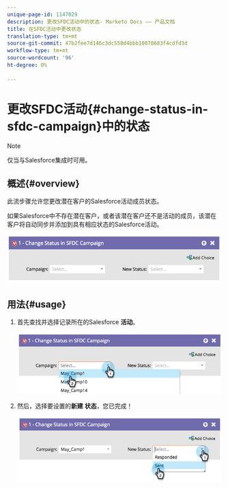```yaml
---
unique-page-id: 1147029
description: 更改SFDC活动中的状态- Marketo Docs —— 产品文档
title: 在SFDC活动中更改状态
translation-type: tm+mt
source-git-commit: 47b2fee7d146c3dc558d4bbb10070683f4cdfd3d
workflow-type: tm+mt
source-wordcount: '96'
ht-degree: 0%

---
```



# 更改SFDC活动{#change-status-in-sfdc-campaign}中的状态

>[!NOTE]
>
>仅当与Salesforce集成时可用。

## 概述{#overview}

此流步骤允许您更改潜在客户的Salesforce活动成员状态。

如果Salesforce中不存在潜在客户，或者该潜在客户还不是活动的成员，该潜在客户将自动同步并添加到具有相应状态的Salesforce活动。

![](assets/image2014-9-22-15-3a13-3a54.png)

## 用法{#usage}

1. 首先查找并选择记录所在的Salesforce **活动**。

   ![](assets/image2014-9-22-15-3a13-3a58.png)

1. 然后，选择要设置的&#x200B;**新建** **状态**，您已完成！

   ![](assets/image2014-9-22-15-3a14-3a0.png)

